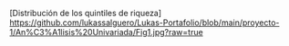 [Distribución de los quintiles de riqueza] https://github.com/lukassalguero/Lukas-Portafolio/blob/main/proyecto-1/An%C3%A1lisis%20Univariada/Fig1.jpg?raw=true

